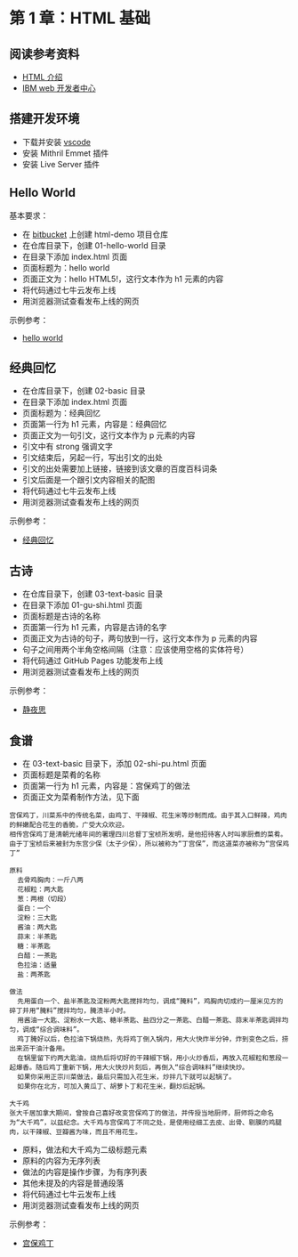# 第 1 章：HTML 基础

## 阅读参考资料

- [HTML 介绍](https://developer.mozilla.org/zh-CN/docs/learn/HTML/Introduction_to_HTML)
- [IBM web 开发者中心](https://developer.ibm.com/zh/technologies/web-development/)

## 搭建开发环境

- 下载并安装 [vscode](https://code.visualstudio.com/)
- 安装 Mithril Emmet 插件
- 安装 Live Server 插件

## Hello World

基本要求：
- 在 [bitbucket](https://bitbucket.org/) 上创建 html-demo 项目仓库
- 在仓库目录下，创建 01-hello-world 目录
- 在目录下添加 index.html 页面
- 页面标题为：hello world
- 页面正文为：hello HTML5!，这行文本作为 h1 元素的内容
- 将代码通过七牛云发布上线
- 用浏览器测试查看发布上线的网页

示例参考：
- [hello world](https://wangding.github.io/html-demo/01-hello-world/)

## 经典回忆

- 在仓库目录下，创建 02-basic 目录
- 在目录下添加 index.html 页面
- 页面标题为：经典回忆
- 页面第一行为 h1 元素，内容是：经典回忆
- 页面正文为一句引文，这行文本作为 p 元素的内容
- 引文中有 strong 强调文字
- 引文结束后，另起一行，写出引文的出处
- 引文的出处需要加上链接，链接到该文章的百度百科词条
- 引文后面是一个跟引文内容相关的配图
- 将代码通过七牛云发布上线
- 用浏览器测试查看发布上线的网页

示例参考：
- [经典回忆](https://wangding.github.io/html-demo/02-basic/)

## 古诗

- 在仓库目录下，创建 03-text-basic 目录
- 在目录下添加 01-gu-shi.html 页面
- 页面标题是古诗的名称
- 页面第一行为 h1 元素，内容是古诗的名字
- 页面正文为古诗的句子，两句放到一行，这行文本作为 p 元素的内容
- 句子之间用两个半角空格间隔（注意：应该使用空格的实体符号）
- 将代码通过 GitHub Pages 功能发布上线
- 用浏览器测试查看发布上线的网页

示例参考：
- [静夜思](https://wangding.github.io/html-demo/03-text-basic/01-jing-ye-si.html)

## 食谱

- 在 03-text-basic 目录下，添加 02-shi-pu.html 页面
- 页面标题是菜肴的名称
- 页面第一行为 h1 元素，内容是：宫保鸡丁的做法
- 页面正文为菜肴制作方法，见下面

```
宫保鸡丁，川菜系中的传统名菜，由鸡丁、干辣椒、花生米等炒制而成。由于其入口鲜辣，鸡肉的鲜嫩配合花生的香脆，广受大众欢迎。
相传宫保鸡丁是清朝光绪年间的署理四川总督丁宝桢所发明，是他招待客人时叫家厨煮的菜肴。由于丁宝桢后来被封为东宫少保（太子少保），所以被称为“丁宫保”，而这道菜亦被称为“宫保鸡丁”

原料
  去骨鸡胸肉：一斤八两
  花椒粒：两大匙
  葱：两根（切段）
  蛋白：一个
  淀粉：三大匙
  酱油：两大匙
  蒜末：半茶匙
  糖：半茶匙
  白醋：一茶匙
  色拉油：适量
  盐：两茶匙

做法
  先用蛋白一个、盐半茶匙及淀粉两大匙搅拌均匀，调成“腌料”，鸡胸肉切成约一厘米见方的碎丁并用“腌料”搅拌均匀，腌渍半小时。
  用酱油一大匙、淀粉水一大匙、糖半茶匙、盐四分之一茶匙、白醋一茶匙、蒜末半茶匙调拌均匀，调成“综合调味料”。
  鸡丁腌好以后，色拉油下锅烧热，先将鸡丁倒入锅内，用大火快炸半分钟，炸到变色之后，捞出来沥干油汁备用。
  在锅里留下约两大匙油，烧热后将切好的干辣椒下锅，用小火炒香后，再放入花椒粒和葱段一起爆香。随后鸡丁重新下锅，用大火快炒片刻后，再倒入“综合调味料”继续快炒。
  如果你采用正宗川菜做法，最后只需加入花生米，炒拌几下就可以起锅了。
  如果你在北方，可加入黄瓜丁、胡萝卜丁和花生米，翻炒后起锅。

大千鸡
张大千居加拿大期间，曾按自己喜好改变宫保鸡丁的做法，并传授当地厨师，厨师将之命名为“大千鸡”，以兹纪念。大千鸡与宫保鸡丁不同之处，是使用经细工去皮、出骨、剔膜的鸡腿肉，以干辣椒、豆瓣酱为味，而且不用花生。
```

- 原料，做法和大千鸡为二级标题元素
- 原料的内容为无序列表
- 做法的内容是操作步骤，为有序列表
- 其他未提及的内容是普通段落
- 将代码通过七牛云发布上线
- 用浏览器测试查看发布上线的网页

示例参考：
- [宫保鸡丁](https://wangding.github.io/html-demo/03-text-basic/02-gong-bao-ji-ding.html)
